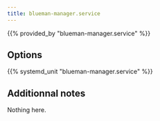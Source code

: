 ```yaml
---
title: blueman-manager.service
---
```


{{% provided_by "blueman-manager.service" %}}

## Options

{{% systemd_unit "blueman-manager.service" %}}

## Additionnal notes

Nothing here.